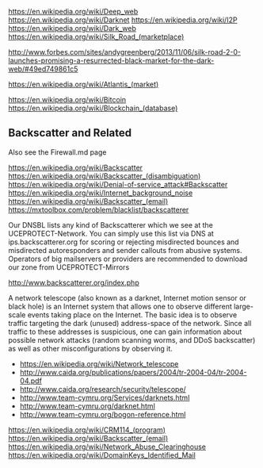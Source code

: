 
https://en.wikipedia.org/wiki/Deep_web
https://en.wikipedia.org/wiki/Darknet
https://en.wikipedia.org/wiki/I2P
https://en.wikipedia.org/wiki/Dark_web
https://en.wikipedia.org/wiki/Silk_Road_(marketplace)

http://www.forbes.com/sites/andygreenberg/2013/11/06/silk-road-2-0-launches-promising-a-resurrected-black-market-for-the-dark-web/#49ed749861c5

https://en.wikipedia.org/wiki/Atlantis_(market)

https://en.wikipedia.org/wiki/Bitcoin
https://en.wikipedia.org/wiki/Blockchain_(database)

Backscatter and Related
-----------------------

Also see the Firewall.md page

https://en.wikipedia.org/wiki/Backscatter
https://en.wikipedia.org/wiki/Backscatter_(disambiguation)
https://en.wikipedia.org/wiki/Denial-of-service_attack#Backscatter
https://en.wikipedia.org/wiki/Internet_background_noise
https://en.wikipedia.org/wiki/Backscatter_(email)
https://mxtoolbox.com/problem/blacklist/backscatterer


Our DNSBL lists any kind of Backscatterer which we see at the
UCEPROTECT-Network.  You can simply use this list via DNS at
ips.backscatterer.org for scoring or rejecting misdirected bounces
and misdirected autoresponders and sender callouts from abusive
systems.  Operators of big mailservers or providers are recommended
to download our zone from UCEPROTECT-Mirrors

http://www.backscatterer.org/index.php

A network telescope (also known as a darknet, Internet motion sensor
or black hole) is an Internet system that allows one to observe
different large-scale events taking place on the Internet. The basic
idea is to observe traffic targeting the dark (unused) address-space
of the network. Since all traffic to these addresses is suspicious,
one can gain information about possible network attacks (random
scanning worms, and DDoS backscatter) as well as other misconfigurations
by observing it.

 * https://en.wikipedia.org/wiki/Network_telescope
 * http://www.caida.org/publications/papers/2004/tr-2004-04/tr-2004-04.pdf
 * http://www.caida.org/research/security/telescope/
 * http://www.team-cymru.org/Services/darknets.html
 * http://www.team-cymru.org/darknet.html
 * http://www.team-cymru.org/bogon-reference.html

https://en.wikipedia.org/wiki/CRM114_(program)
https://en.wikipedia.org/wiki/Backscatter_(email)
https://en.wikipedia.org/wiki/Network_Abuse_Clearinghouse
https://en.wikipedia.org/wiki/DomainKeys_Identified_Mail


<!-- vim: set autoindent expandtab sw=4 syntax=markdown: -->
